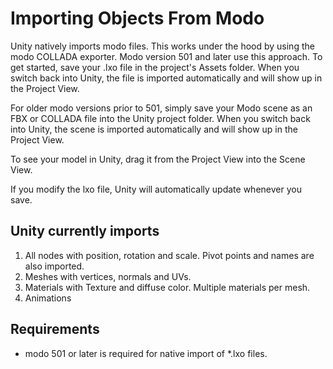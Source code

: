 Importing Objects From Modo
===========================


Unity natively imports modo files. This works under the hood by using the modo COLLADA exporter. Modo version 501 and later use this approach. To get started, save your .lxo file in the project's Assets folder. When you switch back into Unity, the file is imported automatically and will show up in the Project View.

For older modo versions prior to 501, simply save your Modo scene as an FBX or COLLADA file into the Unity project folder. When you switch back into Unity, the scene is imported automatically and will show up in the <span class=keyword>Project View</span>.

To see your model in Unity, drag it from the Project View into the <span class=keyword>Scene View</span>.

If you modify the lxo file, Unity will automatically update whenever you save.

Unity currently imports
-----------------------


1. All nodes with position, rotation and scale. Pivot points and names are also imported.
1. Meshes with vertices, normals and UVs.
1. Materials with Texture and diffuse color. Multiple materials per mesh.
1. Animations


Requirements
------------

* modo 501 or later is required for native import of *.lxo files.

